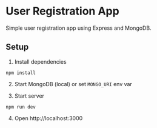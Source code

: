 # User Registration App

Simple user registration app using Express and MongoDB.

## Setup

1. Install dependencies

```
npm install
```

2. Start MongoDB (local) or set `MONGO_URI` env var

3. Start server

```
npm run dev
```

4. Open http://localhost:3000
